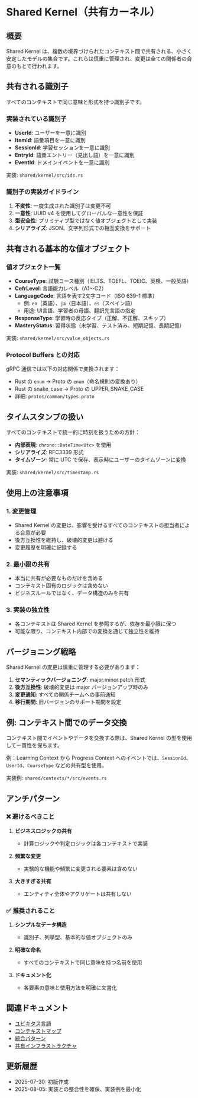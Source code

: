 # Shared Kernel（共有カーネル）

## 概要

Shared Kernel は、複数の境界づけられたコンテキスト間で共有される、小さく安定したモデルの集合です。これらは慎重に管理され、変更は全ての関係者の合意のもとで行われます。

## 共有される識別子

すべてのコンテキストで同じ意味と形式を持つ識別子です。

### 実装されている識別子

- **UserId**: ユーザーを一意に識別
- **ItemId**: 語彙項目を一意に識別  
- **SessionId**: 学習セッションを一意に識別
- **EntryId**: 語彙エントリー（見出し語）を一意に識別
- **EventId**: ドメインイベントを一意に識別

実装: `shared/kernel/src/ids.rs`

### 識別子の実装ガイドライン

1. **不変性**: 一度生成された識別子は変更不可
2. **一意性**: UUID v4 を使用してグローバルな一意性を保証
3. **型安全性**: プリミティブ型ではなく値オブジェクトとして実装
4. **シリアライズ**: JSON、文字列形式での相互変換をサポート

## 共有される基本的な値オブジェクト

### 値オブジェクト一覧

- **CourseType**: 試験コース種別（IELTS、TOEFL、TOEIC、英検、一般英語）
- **CefrLevel**: 言語能力レベル（A1〜C2）
- **LanguageCode**: 言語を表す2文字コード（ISO 639-1 標準）
  - 例: `en`（英語）、`ja`（日本語）、`es`（スペイン語）
  - 用途: UI言語、学習者の母語、翻訳先言語の指定
- **ResponseType**: 学習時の反応タイプ（正解、不正解、スキップ）
- **MasteryStatus**: 習得状態（未学習、テスト済み、短期記憶、長期記憶）

実装: `shared/kernel/src/value_objects.rs`

### Protocol Buffers との対応

gRPC 通信では以下の対応関係で変換されます：

- Rust の `enum` → Proto の `enum`（命名規則の変換あり）
- Rust の snake_case → Proto の UPPER_SNAKE_CASE
- 詳細: `protos/common/types.proto`

## タイムスタンプの扱い

すべてのコンテキストで統一的に時刻を扱うための方針：

- **内部表現**: `chrono::DateTime<Utc>` を使用
- **シリアライズ**: RFC3339 形式
- **タイムゾーン**: 常に UTC で保存、表示時にユーザーのタイムゾーンに変換

実装: `shared/kernel/src/timestamp.rs`

## 使用上の注意事項

### 1. 変更管理

- Shared Kernel の変更は、影響を受けるすべてのコンテキストの担当者による合意が必要
- 後方互換性を維持し、破壊的変更は避ける
- 変更履歴を明確に記録する

### 2. 最小限の共有

- 本当に共有が必要なものだけを含める
- コンテキスト固有のロジックは含めない
- ビジネスルールではなく、データ構造のみを共有

### 3. 実装の独立性

- 各コンテキストは Shared Kernel を参照するが、依存を最小限に保つ
- 可能な限り、コンテキスト内部での変換を通じて独立性を維持

## バージョニング戦略

Shared Kernel の変更は慎重に管理する必要があります：

1. **セマンティックバージョニング**: major.minor.patch 形式
2. **後方互換性**: 破壊的変更は major バージョンアップ時のみ
3. **変更通知**: すべての関係チームへの事前通知
4. **移行期間**: 旧バージョンのサポート期間を設定

## 例: コンテキスト間でのデータ交換

コンテキスト間でイベントやデータを交換する際は、Shared Kernel の型を使用して一貫性を保ちます。

例：Learning Context から Progress Context へのイベントでは、`SessionId`、`UserId`、`CourseType` などの共有型を使用。

実装例: `shared/contexts/*/src/events.rs`

## アンチパターン

### ❌ 避けるべきこと

1. **ビジネスロジックの共有**
   - 計算ロジックや判定ロジックは各コンテキストで実装

2. **頻繁な変更**
   - 実験的な機能や頻繁に変更される要素は含めない

3. **大きすぎる共有**
   - エンティティ全体やアグリゲートは共有しない

### ✅ 推奨されること

1. **シンプルなデータ構造**
   - 識別子、列挙型、基本的な値オブジェクトのみ

2. **明確な命名**
   - すべてのコンテキストで同じ意味を持つ名前を使用

3. **ドキュメント化**
   - 各要素の意味と使用方法を明確に文書化

## 関連ドキュメント

- [ユビキタス言語](../../strategic/ubiquitous-language.md)
- [コンテキストマップ](../../strategic/context-map.md)
- [統合パターン](../integration/patterns.md)
- [共有インフラストラクチャ](infrastructure.md)

## 更新履歴

- 2025-07-30: 初版作成
- 2025-08-05: 実装との整合性を確保、実装例を最小化
